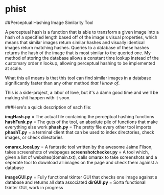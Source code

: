 # phist
##Perceptual Hashing Image Similarity Tool

A perceptual hash is a function that is able to transform a given image into a hash of a specified length based off of the image's visual properties, which means that similar images return similar hashes and visually identical images return matching hashes. Queries to a database of these hashes returns the hash of the image that is most similar to the queried one. My method of storing the database allows a constant time lookup instead of the customary order n lookup, allowing perceptual hashing to be implemented at scale. 

What this all means is that this tool can find similar images in a database significantly faster than any other method *that I know of*.

This is a side-project, a labor of love, but it's a damn good time and we'll be making shit happen with it soon.

###Here's a quick description of each file:

**imgHash.py** = The actual file containing the perceptual hashing functions
**hashFunk.py** = The guts of the tool, an absolute pile of functions that make everything else work
**phash.py** = The pretty file every other tool imports
**phashT.py** = a terminal client that can be used to index directories, check images, or check directories


**omarax_local.py** = A fantastic tool written by the awesome Jaime Filson, takes screenshots of webpages
**screenshotchecker.py** = A tool which, given a list of websites(domain.txt), calls omarax to take screenshots and a seperate tool to download all images on the page and check them against a database


**imageGUI.py** = Fully functional tkinter GUI that checks one image against a database and returns all data associated
**dirGUI.py** = Sorta functional tkinter GUI, work in progress


